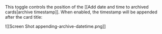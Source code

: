 
This toggle controls the position of the [[Add date and time to archived cards|archive timestamp]]. When enabled, the timestamp will be appended after the card title:

![[Screen Shot appending-archive-datetime.png]]